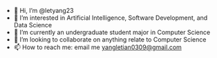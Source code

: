 - 👋 Hi, I’m @letyang23
- 👀 I’m interested in Artificial Intelligence, Software Development, and Data Science
- 🌱 I’m currently an undergraduate student major in Computer Science
- 💞️ I’m looking to collaborate on anything relate to Computer Science
- 📫 How to reach me: email me yangletian0309@gmail.com

<!---
letyang23/letyang23 is a ✨ special ✨ repository because its `README.md` (this file) appears on your GitHub profile.
You can click the Preview link to take a look at your changes.
--->
